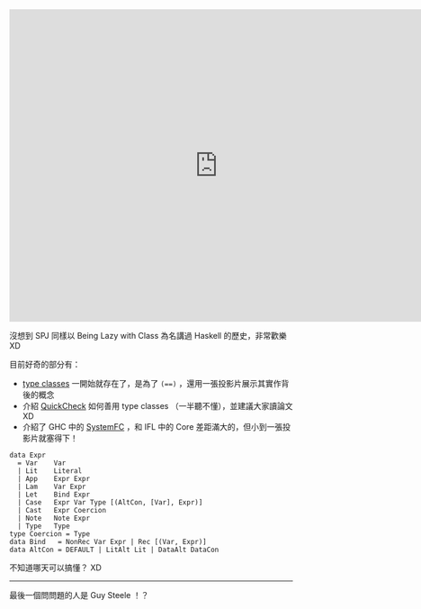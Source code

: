 <iframe width="740" height="555" src="https://www.youtube.com/embed/06x8Wf2r2Mc" frameborder="0" allowfullscreen></iframe>

沒想到 SPJ 同樣以 Being Lazy with Class 為名講過 Haskell 的歷史，非常歡樂 XD

目前好奇的部分有：

  * [type classes][type-classes] 一開始就存在了，是為了 `(==)` ，還用一張投影片展示其實作背後的概念
  * 介紹 [QuickCheck][QuickCheck] 如何善用 type classes （一半聽不懂），並建議大家讀論文 XD
  * 介紹了 GHC 中的 [SystemFC][SystemFC] ，和 IFL 中的 Core 差距滿大的，但小到一張投影片就塞得下！

```
data Expr
  = Var    Var
  | Lit    Literal
  | App    Expr Expr
  | Lam    Var Expr
  | Let    Bind Expr
  | Case   Expr Var Type [(AltCon, [Var], Expr)]
  | Cast   Expr Coercion
  | Note   Note Expr
  | Type   Type
type Coercion = Type
data Bind   = NonRec Var Expr | Rec [(Var, Expr)]
data AltCon = DEFAULT | LitAlt Lit | DataAlt DataCon
```

不知道哪天可以搞懂？ XD

---

最後一個問問題的人是 Guy Steele ！？

[type-classes]: https://youtu.be/06x8Wf2r2Mc?t=1513
[QuickCheck]: https://youtu.be/06x8Wf2r2Mc?t=1790
[SystemFC]: https://youtu.be/06x8Wf2r2Mc?t=2291
